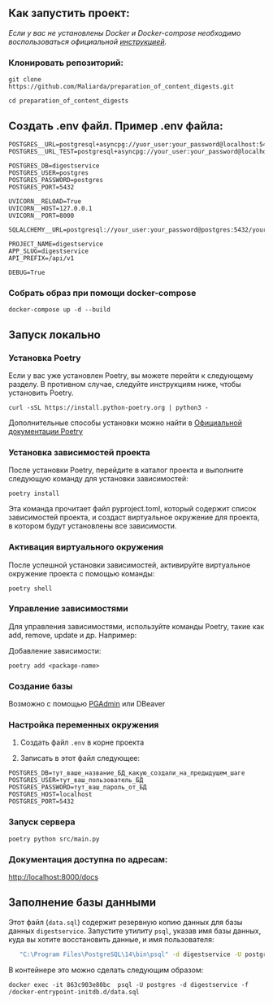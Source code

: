 ## Как запустить проект:

 _Если у вас не установлены Docker и Docker-compose необходимо воспользоваться официальной [инструкцией](https://docs.docker.com/engine/install/)._

### Клонировать репозиторий:

```
git clone https://github.com/Maliarda/preparation_of_content_digests.git
```
```
cd preparation_of_content_digests
```

## Создать .env файл. Пример .env файла:

```
POSTGRES__URL=postgresql+asyncpg://yuor_user:your_password@localhost:5432/your_db
POSTGRES__URL_TEST=postgresql+asyncpg://your_user:your_password@localhost:5432/your_db_test

POSTGRES_DB=digestservice
POSTGRES_USER=postgres
POSTGRES_PASSWORD=postgres
POSTGRES_PORT=5432

UVICORN__RELOAD=True
UVICORN__HOST=127.0.0.1
UVICORN__PORT=8000

SQLALCHEMY__URL=postgresql://your_user:your_password@postgres:5432/your_db

PROJECT_NAME=digestservice
APP_SLUG=digestservice
API_PREFIX=/api/v1

DEBUG=True
```


### Собрать образ при помощи docker-compose

```
docker-compose up -d --build
```

## Запуск локально
### Установка Poetry

Если у вас уже установлен Poetry, вы можете перейти к следующему разделу. 
В противном случае, следуйте инструкциям ниже, чтобы установить Poetry.

```
curl -sSL https://install.python-poetry.org | python3 -
```

Дополнительные способы установки можно найти в [Официальной документации Poetry](https://python-poetry.org/docs/)

### Установка зависимостей проекта
После установки Poetry, перейдите в каталог проекта и выполните 
следующую команду для установки зависимостей:

```
poetry install
```

Эта команда прочитает файл pyproject.toml, который содержит список зависимостей проекта, 
и создаст виртуальное окружение для проекта, в котором будут установлены все зависимости.

### Активация виртуального окружения
После успешной установки зависимостей, активируйте виртуальное окружение проекта 
с помощью команды:

```
poetry shell
```

### Управление зависимостями
Для управления зависимостями, используйте команды Poetry, такие как add, remove, update и др. 
Например:

Добавление зависимости:

```
poetry add <package-name>
```

### Создание базы
Возможно с помощью [PGAdmin](https://info-comp.ru/install-pgadmin-4-on-windows-10#nastroyka-podklyucheniya-k-postgresql) или DBeaver

### Настройка переменных окружения
1. Создать файл `.env` в корне проекта

2. Записать в этот файл следующее: 

```
POSTGRES_DB=тут_ваше_название_БД_какую_создали_на_предыдущем_шаге
POSTGRES_USER=тут_ваш_пользователь_БД
POSTGRES_PASSWORD=тут_ваш_пароль_от_БД
POSTGRES_HOST=localhost  
POSTGRES_PORT=5432
```

### Запуск сервера

```
poetry python src/main.py
```

### Документация доступна по адресам:
[http://localhost:8000/docs](http://localhost:8000/docs)

## Заполнение базы данными

Этот файл (`data.sql`) содержит резервную копию данных для базы данных `digestservice`. 
Запустите утилиту `psql`, указав имя базы данных, куда вы хотите восстановить данные, 
и имя пользователя:

```bash
   "C:\Program Files\PostgreSQL\14\bin\psql" -d digestservice -U postgres -f path/to/data.sql
```
В контейнере это можно сделать следующим образом:

```
docker exec -it 863c903e80bc  psql -U postgres -d digestservice -f /docker-entrypoint-initdb.d/data.sql
```